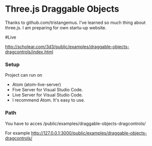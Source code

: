 # Three.js Draggable Objects
Thanks to github.com/tristangemus. I've learned so much thing about three.js. I am preparing for own startu-up website.

#Live

http://scholear.com/3d3/public/examples/draggable-objects-dragcontrols/index.html

### Setup
Project can run on

- Atom (atom-live-server)
- Five Server for Visual Studio Code.
- Live Server for Visual Studio Code.
- I recommend Atom. It's easy to use.

### Path

You have to acces /public/examples/draggable-objects-dragcontrols/

For example http://127.0.0.1:3000/public/examples/draggable-objects-dragcontrols/
